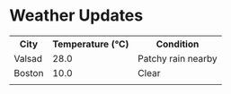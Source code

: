 # Weather Updates

<!-- WEATHER-UPDATE-START -->
<table><tr><th>City</th><th>Temperature (°C)</th><th>Condition</th></tr><tr><td>Valsad</td><td>28.0</td><td>Patchy rain nearby</td></tr><tr><td>Boston</td><td>10.0</td><td>Clear</td></tr><tr><td></td><td></td><td></td></tr></table>
<!-- WEATHER-UPDATE-END -->
